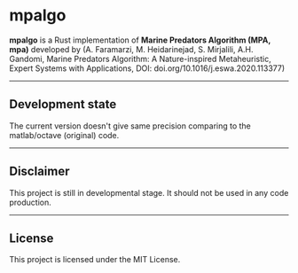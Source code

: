 # mpalgo 

**mpalgo** is a Rust implementation of **Marine Predators Algorithm (MPA, mpa)** developed by (A. Faramarzi, M. Heidarinejad, S. Mirjalili, A.H. Gandomi, Marine Predators Algorithm: A
 Nature-inspired Metaheuristic, Expert Systems with Applications, DOI: doi.org/10.1016/j.eswa.2020.113377)

---
 ## Development state 
 The current version doesn't give same precision comparing to the matlab/octave (original) code.

---

 ## Disclaimer
 This project is still in developmental stage. It should not be used in any code production.

---
 ## License 
 This project is licensed under the MIT License.